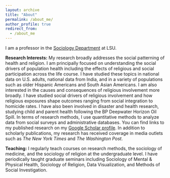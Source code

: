 ```yaml
---
layout: archive
title: "About"
permalink: /about_me/
author_profile: true
redirect_from:
  - /about_me
---
```


I am a professor in the [Sociology Department](https://lsu.edu/hss/sociology/) at LSU. 

**Research Interests:**
My research broadly addresses the social patterning of health and religion. I am principally focused on understanding the social drivers of population health including the effects of religious and social participation across the life course. I have studied these topics in national data on U.S. adults, national data from India, and in a variety of populations such as older Hispanic Americans and South Asian Americans. I am also interested in the causes and consequences of religious involvement more broadly. I have studied social drivers of religious involvement and how religious exposures shape outcomes ranging from social integration to homicide rates. I have also been involved in disaster and health research, studying child and parent health following the BP Deepwater Horizon Oil Spill. In terms of research methods, I use quantitative methods to analyze data from social surveys and administrative databases. You can find links to my published research on my [Google Scholar profile](https://scholar.google.com/citations?user=O_uxIIcAAAAJ&hl=en). In addition to scholarly publications, my research has received coverage in media outlets such as _The New York Times_ and _The Washington Post_.

**Teaching:** I regularly teach courses on research methods, the sociology of medicine, and the sociology of religion at the undergraduate level. I have periodically taught graduate seminars including Sociology of Mental & Physical Health, Sociology of Religion, Data Visualization, and Methods of Social Investigation.
